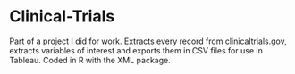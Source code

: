 # Clinical-Trials

Part of a project I did for work. Extracts every record from clinicaltrials.gov, extracts variables of interest and exports them in CSV files for use in Tableau. Coded in R with the XML package.
